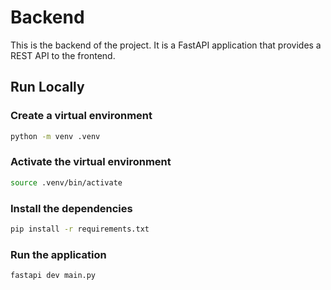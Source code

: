 # Backend

This is the backend of the project. It is a FastAPI application that provides a REST API to the frontend.

## Run Locally

### Create a virtual environment

```bash
python -m venv .venv
```

### Activate the virtual environment

```bash
source .venv/bin/activate
```

### Install the dependencies

```bash
pip install -r requirements.txt
```

### Run the application

```bash
fastapi dev main.py
```